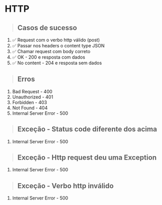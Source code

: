 # HTTP

> ## Casos de sucesso
  1. ✅ Request com o verbo http válido (post)
  2. ✅ Passar nos headers o content type JSON
  3. ✅ Chamar request com body correto
  4. ✅ OK - 200 e resposta com dados
  5. ✅ No content - 204 e resposta sem dados

> ## Erros
  1. Bad Request - 400
  2. Unauthorized - 401
  3. Forbidden - 403
  4. Not Found - 404
  5. Internal Server Error - 500

> ## Exceção - Status code diferente dos acima
  1. Internal Server Error - 500

> ## Exceção - Http request deu uma Exception
  1. Internal Server Error - 500

> ## Exceção - Verbo http inválido
  1. Internal Server Error - 500